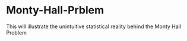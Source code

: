 # Monty-Hall-Prblem
This will illustrate the unintuitive statistical reality behind the Monty Hall Problem
